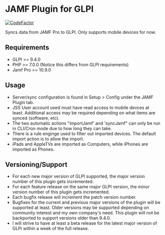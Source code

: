 # JAMF Plugin for GLPI
[![CodeFactor](https://www.codefactor.io/repository/github/cconard96/jamf/badge/1.0.0/fixes)](https://www.codefactor.io/repository/github/cconard96/jamf/overview/master)

Syncs data from JAMF Pro to GLPI.
Only supports mobile devices for now.

## Requirements
- GLPI >= 9.4.0
- PHP >= 7.0.0 (Notice this differs from GLPI requirements)
- Jamf Pro >= 10.9.0

## Usage
- Server/sync configuration is found in Setup > Config under the JAMF Plugin tab.
- JSS User account used must have read access to mobile devces at least. Additional access may be required depending on what items are synced (software, etc).
- The two automatic actions "importJamf' and 'syncJamf" can only be run in CLI/Cron mode due to how long they can take.
- There is a rule enginge used to filter out imported devices. The default import action is to allow the import.
- iPads and AppleTVs are imported as Computers, while iPhones are imported as Phones.

## Versioning/Support
- For each new major version of GLPI supported, the major version number of this plugin gets incremented.
- For each feature release on the same major GLPI version, the minor version number of this plugin gets incremented.
- Each bugfix release will increment the patch version number.
- Bugfixes for the current and previous major versions of the plugin will be supported at least. Older versions may be supported depending on community interest and my own company's need. This plugin will not be backported to support versions older than 9.4.0.
- I will strive to have at least a beta release for the latest major version of GLPi within a week of the full release.
